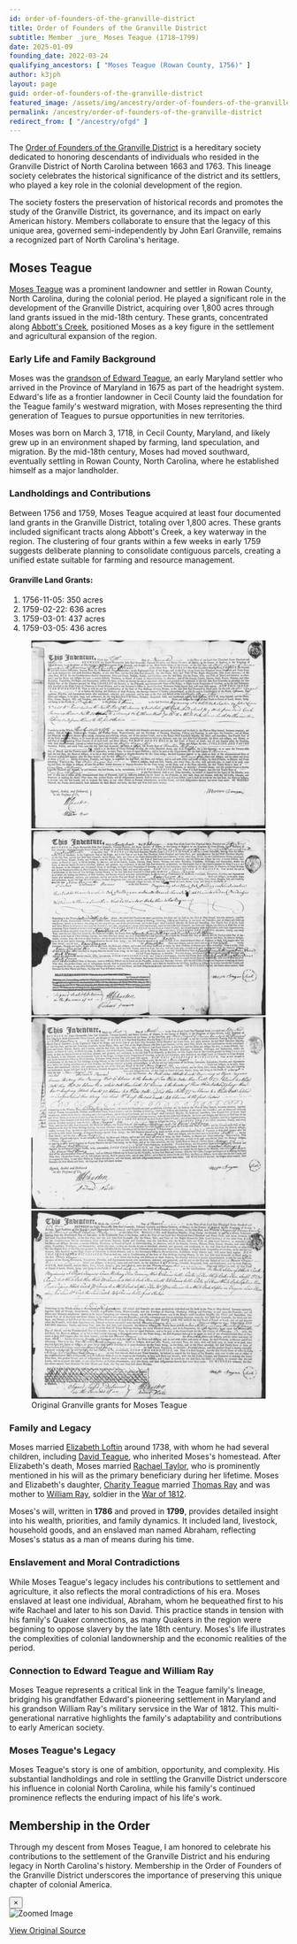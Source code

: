 ```yaml
---
id: order-of-founders-of-the-granville-district
title: Order of Founders of the Granville District
subtitle: Member _jure_ Moses Teague (1718–1799)
date: 2025-01-09
founding_date: 2022-03-24
qualifying_ancestors: [ "Moses Teague (Rowan County, 1756)" ]
author: k3jph
layout: page
guid: order-of-founders-of-the-granville-district
featured_image: /assets/img/ancestry/order-of-founders-of-the-granville-district.webp
permalink: /ancestry/order-of-founders-of-the-granville-district
redirect_from: [ "/ancestry/ofgd" ]
---
```


The [Order of Founders of the Granville
District](https://orderoffoundersofthegranvilledistrict.weebly.com/) is
a hereditary society dedicated to honoring descendants of individuals
who resided in the Granville District of North Carolina between 1663
and 1763. This lineage society celebrates the historical significance of
the district and its settlers, who played a key role in the colonial
development of the region.

The society fosters the preservation of historical records and promotes
the study of the Granville District, its governance, and its impact on
early American history. Members collaborate to ensure that the legacy of
this unique area, governed semi-independently by John Earl Granville,
remains a recognized part of North Carolina's heritage.

## Moses Teague

[Moses Teague](https://www.wikitree.com/wiki/Teague-228) was a prominent
landowner and settler in Rowan County, North Carolina, during the
colonial period. He played a significant role in the development of the
Granville District, acquiring over 1,800 acres through land grants
issued in the mid-18th century.  These grants, concentrated along
[Abbott's
Creek](https://piedmonttrails.com/2017/11/19/historical-treasure-of-abbotts-creek/),
positioned Moses as a key figure in the settlement and agricultural
expansion of the region.

### Early Life and Family Background

Moses was the [grandson of Edward Teague](/ancestry/offm), an early
Maryland settler who arrived in the Province of Maryland in 1675 as part
of the headright system. Edward's life as a frontier landowner in Cecil
County laid the foundation for the Teague family's westward migration,
with Moses representing the third generation of Teagues to pursue
opportunities in new territories.

Moses was born on March 3, 1718, in Cecil County, Maryland, and
likely grew up in an environment shaped by farming, land speculation,
and migration. By the mid-18th century, Moses had moved southward,
eventually settling in Rowan County, North Carolina, where he
established himself as a major landholder.

### Landholdings and Contributions

Between 1756 and 1759, Moses Teague acquired at least four documented
land grants in the Granville District, totaling over 1,800 acres.  These
grants included significant tracts along Abbott's Creek, a key waterway
in the region. The clustering of four grants within a few weeks in early
1759 suggests deliberate planning to consolidate contiguous parcels,
creating a unified estate suitable for farming and resource management.

#### Granville Land Grants:
1. 1756-11-05: 350 acres
2. 1759-02-22: 636 acres
4. 1759-03-01: 437 acres
5. 1759-03-05: 436 acres

<div class="item col-md-12 px-4">
    <div class="card">
        <figure>
            <div class="row mb-2">
                <div class="item col-md-3">
                    <img class="featured-img mx-auto" src="/assets/img/ancestry/ofgd/granville-grant-teague-1756-11-05.webp" alt="Granville grant for Moses Teague, 1756-11-05" data-toggle="modal" data-target="#imageModal" data-full="/assets/img/ancestry/ofgd/granville-grant-teague-1756-11-05.webp" />
                </div>
                <div class="item col-md-3">
                    <img class="featured-img mx-auto" src="/assets/img/ancestry/ofgd/granville-grant-teague-1759-02-22.webp" alt="Granville grant for Moses Teague, 1759-02-22" data-toggle="modal" data-target="#imageModal" data-full="/assets/img/ancestry/ofgd/granville-grant-teague-1759-02-22.webp" />
                </div>
                <div class="item col-md-3">
                    <img class="featured-img mx-auto" src="/assets/img/ancestry/ofgd/granville-grant-teague-1759-03-01.webp" alt="Granville grant for Moses Teague, 1759-03-01" data-toggle="modal" data-target="#imageModal" data-full="/assets/img/ancestry/ofgd/granville-grant-teague-1759-03-01.webp" />
                </div>
                <div class="item col-md-3">
                    <img class="featured-img mx-auto" src="/assets/img/ancestry/ofgd/granville-grant-teague-1759-03-05.webp" alt="Granville grant for Moses Teague, 1759-03-05" data-toggle="modal" data-target="#imageModal" data-full="/assets/img/ancestry/ofgd/granville-grant-teague-1759-03-05.webp" />
                </div>
            </div>
            <div class="content">
                <figcaption class="images-caption">Original Granville grants for Moses Teague</figcaption>
            </div>
        </figure>
    </div>
</div>

### Family and Legacy

Moses married [Elizabeth
Loftin](https://www.wikitree.com/wiki/Loftin-83) around 1738, with whom
he had several children, including [David
Teague](https://www.wikitree.com/wiki/Teague-263), who inherited Moses's
homestead.  After Elizabeth's death, Moses married [Rachael
Taylor](https://www.wikitree.com/wiki/Taylor-4754), who is prominently
mentioned in his will as the primary beneficiary during her lifetime.
Moses and Elizabeth's daughter, [Charity
Teague](https://www.wikitree.com/wiki/Teague-265) married [Thomas
Ray](https://www.wikitree.com/wiki/Ray-654) and was mother to [William
Ray](https://www.wikitree.com/wiki/Ray-3368), soldier in the [War of
1812](/ancestry/gsw1812).

Moses's will, written in **1786** and proved in **1799**, provides
detailed insight into his wealth, priorities, and family dynamics. It
included land, livestock, household goods, and an enslaved man named
Abraham, reflecting Moses's status as a man of means during his time.

### Enslavement and Moral Contradictions

While Moses Teague's legacy includes his contributions to settlement and
agriculture, it also reflects the moral contradictions of his era. Moses
enslaved at least one individual, Abraham, whom he bequeathed first to
his wife Rachael and later to his son David. This practice stands in
tension with his family's Quaker connections, as many Quakers in the
region were beginning to oppose slavery by the late 18th century.
Moses's life illustrates the complexities of colonial landownership and
the economic realities of the period.

### Connection to Edward Teague and William Ray

Moses Teague represents a critical link in the Teague family's lineage,
bridging his grandfather Edward's pioneering settlement in Maryland and
his grandson William Ray's military servsice in the War of 1812. This
multi-generational narrative highlights the family's adaptability and
contributions to early American society.

### Moses Teague's Legacy

Moses Teague's story is one of ambition, opportunity, and complexity.
His substantial landholdings and role in settling the Granville District
underscore his influence in colonial North Carolina, while his family's
continued prominence reflects the enduring impact of his life's work.

## Membership in the Order

Through my descent from Moses Teague, I am honored to celebrate his
contributions to the settlement of the Granville District and his
enduring legacy in North Carolina's history. Membership in the Order of
Founders of the Granville District underscores the importance of
preserving this unique chapter of colonial America.

<!-- Modal -->
<div class="modal fade" id="imageModal" tabindex="-1" role="dialog" aria-labelledby="imageModalLabel" aria-hidden="true">
    <div class="modal-dialog modal-lg" role="document">
        <div class="modal-content">
            <div class="modal-header">
                <button type="button" class="close" data-dismiss="modal" aria-label="Close">
                    <span aria-hidden="true">&times;</span>
                </button>
            </div>
            <div class="modal-body text-center">
                <img id="modalImage" src="" class="img-responsive" alt="Zoomed Image">
                <p id="modalCaption" class="mt-3"></p>
                <a id="modalLink" href="#" target="_blank" class="btn btn-primary mt-2">View Original Source</a>
            </div>
        </div>
    </div>
</div>

<script>
    document.addEventListener('DOMContentLoaded', function () {
        // Attach click event listeners to all images with data-toggle="modal"
        document.querySelectorAll('[data-toggle="modal"]').forEach(function (img) {
            img.addEventListener('click', function () {
                var fullImage = img.getAttribute('data-full'); // Get the full image URL
                var modalImage = document.getElementById('modalImage'); // Modal image element
                var modalCaption = document.getElementById('modalCaption'); // Modal caption element
                var modalLink = document.getElementById('modalLink'); // Modal link element

                modalImage.setAttribute('src', fullImage); // Set the src of the modal image
                modalImage.setAttribute('alt', img.getAttribute('alt')); // Set alt text
                modalCaption.textContent = img.getAttribute('alt'); // Use alt text as caption
                modalLink.setAttribute('href', fullImage); // Placeholder for the original source
            });
        });
    });
</script>
